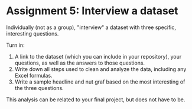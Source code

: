 # Assignment 5: Interview a dataset

Individually (not as a group), "interview" a dataset with three specific, interesting questions.

Turn in:

1. A link to the dataset (which you can include in your repository), your questions, as well as the answers to those questions.  
2. Write down all steps used to clean and analyze the data, including any Excel formulas. 
3. Write a sample headline and nut graf based on the most interesting of the three questions.

This analysis can be related to your final project, but does not have to be.
